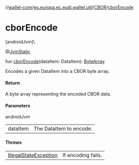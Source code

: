 //[wallet-core](../../../index.md)/[eu.europa.ec.eudi.wallet.util](../index.md)/[CBOR](index.md)/[cborEncode](cbor-encode.md)

# cborEncode

[androidJvm]\

@[JvmStatic](https://kotlinlang.org/api/latest/jvm/stdlib/kotlin-stdlib/kotlin.jvm/-jvm-static/index.html)

fun [cborEncode](cbor-encode.md)(dataItem: DataItem): [ByteArray](https://kotlinlang.org/api/latest/jvm/stdlib/kotlin-stdlib/kotlin/-byte-array/index.html)

Encodes a given DataItem into a CBOR byte array.

#### Return

A byte array representing the encoded CBOR data.

#### Parameters

androidJvm

| | |
|---|---|
| dataItem | The DataItem to encode. |

#### Throws

| | |
|---|---|
| [IllegalStateException](https://developer.android.com/reference/kotlin/java/lang/IllegalStateException.html) | If encoding fails. |
